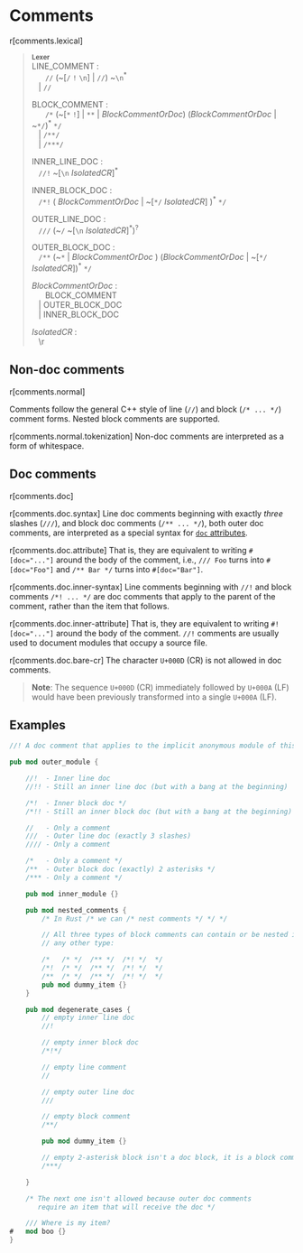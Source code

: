 # Comments

r[comments.lexical]

> **<sup>Lexer</sup>**\
> LINE_COMMENT :\
> &nbsp;&nbsp; &nbsp;&nbsp; `//` (~\[`/` `!` `\n`] | `//`) ~`\n`<sup>\*</sup>\
> &nbsp;&nbsp; | `//`
>
> BLOCK_COMMENT :\
> &nbsp;&nbsp; &nbsp;&nbsp; `/*` (~\[`*` `!`] | `**` | _BlockCommentOrDoc_)
>      (_BlockCommentOrDoc_ | ~`*/`)<sup>\*</sup> `*/`\
> &nbsp;&nbsp; | `/**/`\
> &nbsp;&nbsp; | `/***/`
>
> INNER_LINE_DOC :\
> &nbsp;&nbsp; `//!` ~\[`\n` _IsolatedCR_]<sup>\*</sup>
>
> INNER_BLOCK_DOC :\
> &nbsp;&nbsp; `/*!` ( _BlockCommentOrDoc_ | ~\[`*/` _IsolatedCR_] )<sup>\*</sup> `*/`
>
> OUTER_LINE_DOC :\
> &nbsp;&nbsp; `///` (~`/` ~\[`\n` _IsolatedCR_]<sup>\*</sup>)<sup>?</sup>
>
> OUTER_BLOCK_DOC :\
> &nbsp;&nbsp; `/**` (~`*` | _BlockCommentOrDoc_ )
>              (_BlockCommentOrDoc_ | ~\[`*/` _IsolatedCR_])<sup>\*</sup> `*/`
>
> _BlockCommentOrDoc_ :\
> &nbsp;&nbsp; &nbsp;&nbsp; BLOCK_COMMENT\
> &nbsp;&nbsp; | OUTER_BLOCK_DOC\
> &nbsp;&nbsp; | INNER_BLOCK_DOC
>
> _IsolatedCR_ :\
> &nbsp;&nbsp; \\r

## Non-doc comments

r[comments.normal]

Comments follow the general C++ style of line (`//`) and
block (`/* ... */`) comment forms. Nested block comments are supported.

r[comments.normal.tokenization]
Non-doc comments are interpreted as a form of whitespace.

## Doc comments

r[comments.doc]

r[comments.doc.syntax]
Line doc comments beginning with exactly _three_ slashes (`///`), and block
doc comments (`/** ... */`), both outer doc comments, are interpreted as a
special syntax for [`doc` attributes].

r[comments.doc.attribute]
That is, they are equivalent to writing
`#[doc="..."]` around the body of the comment, i.e., `/// Foo` turns into
`#[doc="Foo"]` and `/** Bar */` turns into `#[doc="Bar"]`.

r[comments.doc.inner-syntax]
Line comments beginning with `//!` and block comments `/*! ... */` are
doc comments that apply to the parent of the comment, rather than the item
that follows.

r[comments.doc.inner-attribute]
That is, they are equivalent to writing `#![doc="..."]` around
the body of the comment. `//!` comments are usually used to document
modules that occupy a source file.

r[comments.doc.bare-cr]
The character `U+000D` (CR) is not allowed in doc comments.

> **Note**:  The sequence `U+000D` (CR) immediately followed by `U+000A` (LF) would have been previously transformed into a single `U+000A` (LF).

## Examples

```rust
//! A doc comment that applies to the implicit anonymous module of this crate

pub mod outer_module {

    //!  - Inner line doc
    //!! - Still an inner line doc (but with a bang at the beginning)

    /*!  - Inner block doc */
    /*!! - Still an inner block doc (but with a bang at the beginning) */

    //   - Only a comment
    ///  - Outer line doc (exactly 3 slashes)
    //// - Only a comment

    /*   - Only a comment */
    /**  - Outer block doc (exactly) 2 asterisks */
    /*** - Only a comment */

    pub mod inner_module {}

    pub mod nested_comments {
        /* In Rust /* we can /* nest comments */ */ */

        // All three types of block comments can contain or be nested inside
        // any other type:

        /*   /* */  /** */  /*! */  */
        /*!  /* */  /** */  /*! */  */
        /**  /* */  /** */  /*! */  */
        pub mod dummy_item {}
    }

    pub mod degenerate_cases {
        // empty inner line doc
        //!

        // empty inner block doc
        /*!*/

        // empty line comment
        //

        // empty outer line doc
        ///

        // empty block comment
        /**/

        pub mod dummy_item {}

        // empty 2-asterisk block isn't a doc block, it is a block comment
        /***/

    }

    /* The next one isn't allowed because outer doc comments
       require an item that will receive the doc */

    /// Where is my item?
#   mod boo {}
}
```

[`doc` attributes]: ../rustdoc/the-doc-attribute.html
